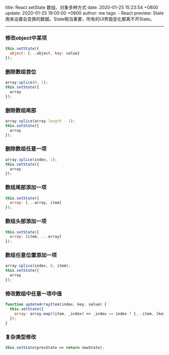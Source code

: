 title: React setState 数组、对象多种方式
date: 2020-01-25 15:23:54 +0800
update: 2020-01-25 19:00:00 +0800
author: me
tags:
    - React
preview: State用来设置会变换的数据。State相当重要，所有的UI界面变化都离不开State。

---
### 修改object中某项
```js
this.setState({
  object: {...object, key: value}
});
```

### 删除数组首位
```js
array.splice(0, 1);
this.setState({
  array
});
```

### 删除数组尾部
```js
array.splice(array.length - 1);
this.setState({
  array
});
```

### 删除数组任意一项
```js
array.splice(index, 1);
this.setState({
  array
});
```

### 数组尾部添加一项
```js
this.setState({
  array: [...array, item]
});
```

### 数组头部添加一项
```js
this.setState({
  array: [item, ...array]
});
```

### 数组任意位置添加一项
```js
array.splice(index, 0, item);
this.setState({
  array
});
```

### 修改数组中任意一项中值
```js
function updateArrayItem(index, key, value) {
  this.setState({
    array: array.map((item, _index) => _index == index ? {...item, [key]: value} : item)
  });
}
```

### 复杂类型修改
```js
this.setState(prevState => return newState);
```